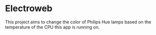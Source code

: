 # Electroweb
This project aims to change the color of Philips Hue lamps based on the temperature of the CPU this app is running on.
